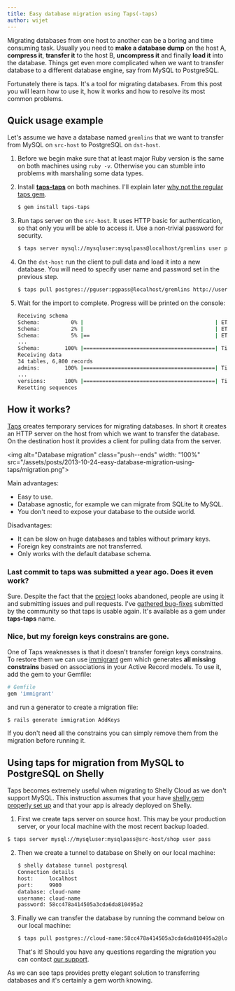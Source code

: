 ```yaml
---
title: Easy database migration using Taps(-taps)
author: wijet
---
```


Migrating databases from one host to another can be a boring and time
consuming task. Usually you need to **make a database dump** on the host A,
**compress it**, **transfer it** to the host B, **uncompress it** and
finally **load it** into the database. Things get even more complicated
when we want to transfer database to a different database engine,
say from MySQL to PostgreSQL.

Fortunately there is taps. It's a tool for migrating databases. From this post you will learn how to use it, how it works and how to resolve its most common problems.


## Quick usage example

Let's assume we have a database named `gremlins` that we want to transfer
from MySQL on `src-host` to PostgreSQL on `dst-host`.

1. Before we begin make sure that at least major Ruby version is the same on both machines using ```ruby -v```. Otherwise you can stumble into problems with marshaling some data types.

2. Install **[taps-taps](https://rubygems.org/gems/taps-taps)** on both machines. I'll explain later <a href="/blog/2013/10/easy-database-migration-using-taps#why-taps-taps">why not the regular taps gem</a>.

   ```bash
   $ gem install taps-taps
   ```

3. Run taps server on the `src-host`. It uses HTTP basic for
   authentication, so that only you will be able to access it.
   Use a non-trivial password for security.

   ```bash
   $ taps server mysql://mysqluser:mysqlpass@localhost/gremlins user pass123
   ```

4. On the `dst-host` run the client to pull data and load it into
   a new database. You will need to specify user name and password set
   in the previous step.

   ```bash
   $ taps pull postgres://pguser:pgpass@localhost/gremlins http://user:pass123@src-host:5000
   ```

5. Wait for the import to complete. Progress will be printed on the console:

   ```bash
   Receiving schema
   Schema:          0% |                                          | ETA:  --:--:--
   Schema:          2% |                                          | ETA:  00:00:16
   Schema:          5% |==                                        | ETA:  00:00:15
   ...
   Schema:        100% |==========================================| Time: 00:00:16
   Receiving data
   34 tables, 6,800 records
   admins:        100% |==========================================| Time: 00:00:00
   ...
   versions:      100% |==========================================| Time: 00:00:00
   Resetting sequences
   ```

## How it works?

[Taps](https://github.com/ricardochimal/taps) creates temporary services
for migrating databases. In short it creates an HTTP server on the host from
which we want to transfer the database. On the destination host it provides
a client for pulling data from the server.

<img alt="Database migration" class="push--ends" width: "100%" src="/assets/posts/2013-10-24-easy-database-migration-using-taps/migration.png">

Main advantages:

 - Easy to use.
 - Database agnostic, for example we can migrate from SQLite to MySQL.
 - You don't need to expose your database to the outside world.

Disadvantages:

 - It can be slow on huge databases and tables without primary keys.
 - Foreign key constraints are not transferred.
 - Only works with the default database schema.

<h3 id="why-taps-taps">Last commit to taps was submitted a year ago. Does it even work?</h3>

Sure. Despite the fact that the [project](https://github.com/ricardochimal/taps)
looks abandoned, people are using it and submitting issues and pull
requests. I've [gathered bug-fixes](https://github.com/wijet/taps)
submitted by the community so that taps is usable again. It's available
as a gem under **taps-taps** name.

###  Nice, but my foreign keys constrains are gone.

One of Taps weaknesses is that it doesn't transfer foreign keys constrains.
To restore them we can use [immigrant](https://github.com/jenseng/immigrant)
gem which generates **all missing constrains** based on associations in
your Active Record models. To use it, add the gem to your Gemfile:

```ruby
# Gemfile
gem 'immigrant'
```

and run a generator to create a migration file:

```bash
$ rails generate immigration AddKeys
```

If you don't need all the constrains you can simply remove them from the
migration before running it.

## Using taps for migration from MySQL to PostgreSQL on Shelly

Taps becomes extremely useful when migrating to Shelly Cloud as
we don't support MySQL. This instruction assumes that your have
<a href="/documentation/quick_start">shelly gem properly set up</a>
and that your app is already deployed on Shelly.

1. First we create taps server on source host. This may be your
    production server, or your local machine with the most recent backup
    loaded.

  ```bash
  $ taps server mysql://mysqluser:mysqlpass@src-host/shop user pass
  ```

2. Then we create a tunnel to database on Shelly on our local machine:

   ```bash
   $ shelly database tunnel postgresql
   Connection details
   host:     localhost
   port:     9900
   database: cloud-name
   username: cloud-name
   password: 58cc478a414505a3cda6da810495a2
   ```

3. Finally we can transfer the database by running
   the command below on our local machine:

   ```bash
   $ taps pull postgres://cloud-name:58cc478a414505a3cda6da810495a2@localhost:9900/cloud-name http://user:pass@src-host:5000
   ```

   That's it! Should you have any questions regarding the migration you can
   contact <a href="/support">our support</a>.

As we can see taps provides pretty elegant solution to transferring
databases and it's certainly a gem worth knowing.

